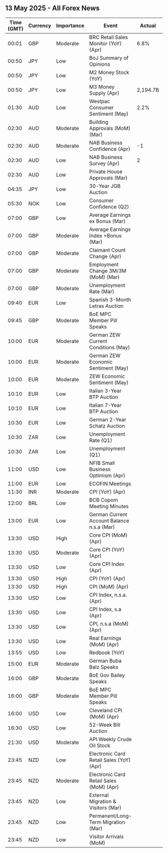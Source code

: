 ## 13 May 2025 - All Forex News

| Time (GMT) | Currency | Importance | Event | Actual | Forecast | Previous |
|------|----------|------------|-------|--------|----------|----------|
| 00:01 | GBP | Moderate | BRC Retail Sales Monitor (YoY) (Apr) | 6.8% | 2.4% | 0.9% |
| 00:50 | JPY | Low | BoJ Summary of Opinions |  |  |  |
| 00:50 | JPY | Low | M2 Money Stock (YoY) |  | 0.6% | 0.8% |
| 00:50 | JPY | Low | M3 Money Supply (Apr) | 2,194.7B |  | 2,203.0B |
| 01:30 | AUD | Low | Westpac Consumer Sentiment (May) | 2.2% |  | -6.0% |
| 02:30 | AUD | Moderate | Building Approvals (MoM) (Mar) |  | -8.8% | -0.3% |
| 02:30 | AUD | Moderate | NAB Business Confidence (Apr) | -1 |  | -3 |
| 02:30 | AUD | Low | NAB Business Survey (Apr) | 2 |  | 4 |
| 02:30 | AUD | Low | Private House Approvals (Mar) |  | -4.5% | 1.0% |
| 04:35 | JPY | Low | 30-Year JGB Auction |  |  | 2.414% |
| 05:30 | NOK | Low | Consumer Confidence (Q2) |  |  | -7.50 |
| 07:00 | GBP | Low | Average Earnings ex Bonus (Mar) |  | 5.7% | 5.9% |
| 07:00 | GBP | Moderate | Average Earnings Index +Bonus (Mar) |  | 5.2% | 5.6% |
| 07:00 | GBP | Moderate | Claimant Count Change (Apr) |  | 22.3K | 18.7K |
| 07:00 | GBP | Moderate | Employment Change 3M/3M (MoM) (Mar) |  | 120K | 206K |
| 07:00 | GBP | Moderate | Unemployment Rate (Mar) |  | 4.5% | 4.4% |
| 09:40 | EUR | Low | Spanish 3-Month Letras Auction |  |  | 2.100% |
| 09:45 | GBP | Moderate | BoE MPC Member Pill Speaks |  |  |  |
| 10:00 | EUR | Moderate | German ZEW Current Conditions (May) |  | -77.0 | -81.2 |
| 10:00 | EUR | Moderate | German ZEW Economic Sentiment (May) |  | 9.8 | -14.0 |
| 10:00 | EUR | Moderate | ZEW Economic Sentiment (May) |  | -4.4 | -18.5 |
| 10:10 | EUR | Low | Italian 3-Year BTP Auction |  |  | 2.44% |
| 10:10 | EUR | Low | Italian 7-Year BTP Auction |  |  | 3.30% |
| 10:30 | EUR | Low | German 2-Year Schatz Auction |  |  | 1.670% |
| 10:30 | ZAR | Low | Unemployment Rate (Q1) |  |  | 31.90% |
| 10:30 | ZAR | Low | Unemployment (Q1) |  |  | 7.991M |
| 11:00 | USD | Low | NFIB Small Business Optimism (Apr) |  | 94.6 | 97.4 |
| 11:00 | EUR | Low | ECOFIN Meetings |  |  |  |
| 11:30 | INR | Moderate | CPI (YoY) (Apr) |  | 3.27% | 3.34% |
| 12:00 | BRL | Low | BCB Copom Meeting Minutes |  |  |  |
| 13:00 | EUR | Low | German Current Account Balance n.s.a (Mar) |  |  | 20.0B |
| 13:30 | USD | High | Core CPI (MoM) (Apr) |  | 0.3% | 0.1% |
| 13:30 | USD | Moderate | Core CPI (YoY) (Apr) |  | 2.8% | 2.8% |
| 13:30 | USD | Low | Core CPI Index (Apr) |  |  | 325.66 |
| 13:30 | USD | High | CPI (YoY) (Apr) |  | 2.4% | 2.4% |
| 13:30 | USD | High | CPI (MoM) (Apr) |  | 0.3% | -0.1% |
| 13:30 | USD | Low | CPI Index, n.s.a. (Apr) |  | 320.86 | 319.80 |
| 13:30 | USD | Low | CPI Index, s.a (Apr) |  |  | 319.62 |
| 13:30 | USD | Low | CPI, n.s.a (MoM) (Apr) |  |  | 0.22% |
| 13:30 | USD | Low | Real Earnings (MoM) (Apr) |  |  | 0.3% |
| 13:55 | USD | Low | Redbook (YoY) |  |  | 6.9% |
| 15:00 | EUR | Moderate | German Buba Balz Speaks |  |  |  |
| 16:00 | GBP | Moderate | BoE Gov Bailey Speaks |  |  |  |
| 16:00 | GBP | Moderate | BoE MPC Member Pill Speaks |  |  |  |
| 16:00 | USD | Low | Cleveland CPI (MoM) (Apr) |  |  | 0.3% |
| 16:30 | USD | Low | 52-Week Bill Auction |  |  | 3.820% |
| 21:30 | USD | Moderate | API Weekly Crude Oil Stock |  |  | -4.490M |
| 23:45 | NZD | Low | Electronic Card Retail Sales (YoY) (Apr) |  |  | -1.6% |
| 23:45 | NZD | Moderate | Electronic Card Retail Sales (MoM) (Apr) |  |  | -0.8% |
| 23:45 | NZD | Low | External Migration & Visitors (Mar) |  |  | 1.10% |
| 23:45 | NZD | Low | Permanent/Long-Term Migration (Mar) |  |  | 5,430 |
| 23:45 | NZD | Low | Visitor Arrivals (MoM) |  |  | -3.7% |
